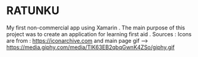 # RATUNKU
My first non-commercial app using Xamarin . The main purpose of this project was to create an application for learning first aid .
Sources : Icons are from : https://iconarchive.com and main page gif --> https://media.giphy.com/media/TlK63EB2qbqGwnK4ZSo/giphy.gif
